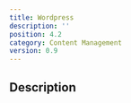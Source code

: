 ```yaml
---
title: Wordpress
description: ''
position: 4.2
category: Content Management
version: 0.9
---
```

## Description
